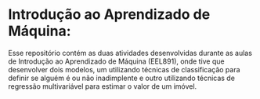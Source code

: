 # Introdução ao Aprendizado de Máquina:

Esse repositório contém as duas atividades desenvolvidas durante as aulas de Introdução ao Aprendizado de Máquina (EEL891), onde tive que desenvolver dois modelos, um utilizando técnicas de classificação para definir se alguém é ou não inadimplente e outro utilizando técnicas de regressão multivariável para estimar o valor de um imóvel.
